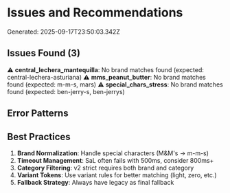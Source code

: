 # Issues and Recommendations
Generated: 2025-09-17T23:50:03.342Z

## Issues Found (3)
⚠️ **central_lechera_mantequilla**: No brand matches found (expected: central-lechera-asturiana)
⚠️ **mms_peanut_butter**: No brand matches found (expected: m-m-s, mars)
⚠️ **special_chars_stress**: No brand matches found (expected: ben-jerry-s, ben-jerrys)

## Error Patterns

## Best Practices
1. **Brand Normalization**: Handle special characters (M&M's → m-m-s)
2. **Timeout Management**: SaL often fails with 500ms, consider 800ms+
3. **Category Filtering**: v2 strict requires both brand and category
4. **Variant Tokens**: Use variant rules for better matching (light, zero, etc.)
5. **Fallback Strategy**: Always have legacy as final fallback